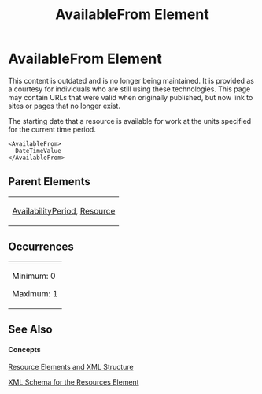 ﻿---
title: AvailableFrom Element
TOCTitle: AvailableFrom Element
ms:assetid: ca2b73da-dbf4-4a60-ada4-848b1a71daaf
ms:mtpsurl: https://msdn.microsoft.com/en-us/library/Bb968686(v=office.12)
ms:contentKeyID: 13188376
ms.date: 05/05/2014
mtps_version: v=office.12
f1_keywords:
- AvailableFrom element
---

# AvailableFrom Element

This content is outdated and is no longer being maintained. It is provided as a courtesy for individuals who are still using these technologies. This page may contain URLs that were valid when originally published, but now link to sites or pages that no longer exist.

The starting date that a resource is available for work at the units specified for the current time period.

    <AvailableFrom>
      DateTimeValue
    </AvailableFrom>

## Parent Elements

<table>
<colgroup>
<col style="width: 100%" />
</colgroup>
<tbody>
<tr class="odd">
<td><p><a href="bb968625(v=office.12).md">AvailabilityPeriod</a>, <a href="bb968715(v=office.12).md">Resource</a></p></td>
</tr>
</tbody>
</table>

## Occurrences

<table>
<colgroup>
<col style="width: 100%" />
</colgroup>
<tbody>
<tr class="odd">
<td><p>Minimum: 0</p>
<p>Maximum: 1</p></td>
</tr>
</tbody>
</table>

## See Also

#### Concepts

[Resource Elements and XML Structure](bb968445\(v=office.12\).md)

[XML Schema for the Resources Element](bb968511\(v=office.12\).md)

